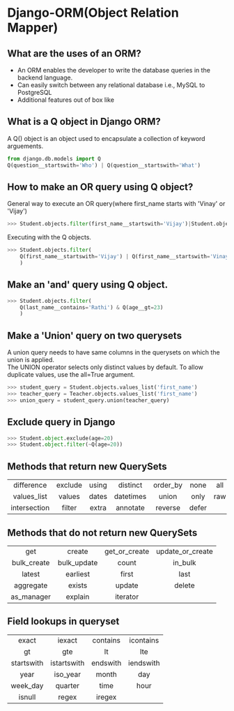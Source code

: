 # Django-ORM(Object Relation Mapper)

## What are the uses of an ORM?
- An ORM enables the developer to write the database queries in the backend language. 
- Can easily switch between any relational database i.e., MySQL to PostgreSQL
- Additional features out of box like

## What is a Q object in Django ORM?
A Q() object is an object used to encapsulate a collection of keyword arguements. 
```python
from django.db.models import Q
Q(question__startswith='Who') | Q(question__startswith='What')
```

## How to make an OR query using Q object?
General way to execute an OR query(where first_name starts with 'Vinay' or 'Vijay')
```python
>>> Student.objects.filter(first_name__startswith='Vijay')|Student.objects.filter(first_name__startswith='Vinay')
```
Executing with the Q objects.
```python
>>> Student.objects.filter(
    Q(first_name__startswith='Vijay') | Q(first_name__startswith='Vinay')
    )
```
## Make an 'and' query using Q object.
```python
>>> Student.objects.filter(
    Q(last_name__contains='Rathi') & Q(age__gt=23)
    )
```

## Make a 'Union' query on two querysets
A union query needs to have same columns in the querysets on which the union is applied. <br>
The UNION operator selects only distinct values by default. To allow duplicate values, use the all=True argument.
```python
>>> student_query = Student.objects.values_list('first_name')
>>> teacher_query = Teacher.objects.values_list('first_name')
>>> union_query = student_query.union(teacher_query)
```

## Exclude query in Django
```python
>>> Student.object.exclude(age=20)
>>> Student.object.filter(~Q(age=20))
```

## Methods that return new QuerySets
|        |         |         |         |         |         |         |         |
| :-----:|:-------:|:-------:|:-------:|:-------:|:-------:|:-------:|:-------:|
| difference   | exclude | using | distinct  | order_by | none  | all | prefetch_related  |
| values_list  | values  | dates | datetimes | union    | only  | raw | select_related    |
| intersection | filter  | extra | annotate  | reverse  | defer |     | select_for_update |

## Methods that do not return new QuerySets
|        |         |         |         |
| :-----:|:-------:|:-------:|:-------:|
| get | create | get_or_create | update_or_create |
| bulk_create | bulk_update | count | in_bulk |
| latest | earliest | first | last |
| aggregate | exists | update | delete |
| as_manager | explain | iterator |

## Field lookups in queryset
|        |         |         |         |
| :-----:|:-------:|:-------:|:-------:|
| exact | iexact | contains | icontains | in |
| gt | gte | lt | lte | range |
| startswith | istartswith | endswith | iendswith | date |
| year | iso_year | month | day | week |
| week_day | quarter | time | hour | minute |
| isnull | regex | iregex |
